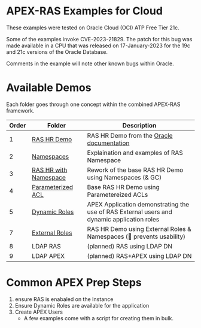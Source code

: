 APEX-RAS Examples for Cloud
===

These examples were tested on Oracle Cloud (OCI) ATP Free Tier 21c.

Some of the examples invoke CVE-2023-21829. The patch for this bug was made available in a CPU that was released on 17-January-2023 for the 19c and 21c versions of the Oracle Database.

Comments in the example will note other known bugs within Oracle.

# Available Demos

Each folder goes through one concept within the combined APEX-RAS framework.

Order | Folder | Description
---|---|---
1 | [RAS HR Demo](./RAS%20HR%20Demo/README.md) | RAS HR Demo from the [Oracle documentation](https://docs.oracle.com/en/database/oracle/oracle-database/21/dbfsg/real-application-security-hr-demo.html)
2 | [Namespaces](./Namespace/README.md) | Explaination and examples of RAS Namespace
3 | [RAS HR with Namespace](./RAS%20HR%20with%20Namespace/README.md) | Rework of the base RAS HR Demo using Namespaces (& GC)
4 | [Parameterized ACL](./Parameterized%20ACL/README.md) | Base RAS HR Demo using Parametereized ACLs
5 | [Dynamic Roles](./Dynamic%20Roles/README.md) | APEX Application demonstrating the use of RAS External users and dynamic application roles
7 | [External Roles](./External%20Roles/README.md) | RAS HR Demo using External Roles & Namespaces (🐜 prevents usability)
8 | LDAP RAS | (planned) RAS using LDAP DN
9 | LDAP APEX | (planned) RAS+APEX using LDAP DN

# Common APEX Prep Steps

1. ensure RAS is enabaled on the Instance
1. Ensure Dynamic Roles are available for the application
1. Create APEX Users
   - A few examples come with a script for creating them in bulk.

